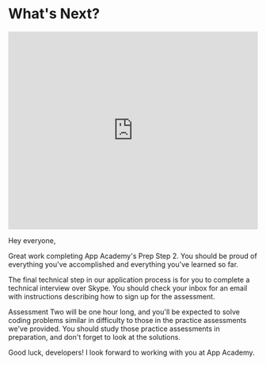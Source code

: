 # What's Next?

<iframe src="https://player.vimeo.com/video/196637311?rel=0&autoplay=1" width="100%" height="400px" frameborder="0" webkitallowfullscreen="" mozallowfullscreen="" allowfullscreen="" style="line-height: 1.6em;" rel="line-height: 1.6em;"></iframe>

Hey everyone,

Great work completing App Academy's Prep Step 2. You should be proud of
everything you've accomplished and everything you've learned so far.

The final technical step in our application process is for you to complete a
technical interview over Skype. You should check your inbox for an email with
instructions describing how to sign up for the assessment.

Assessment Two will be one hour long, and you'll be expected to solve coding
problems similar in difficulty to those in the practice assessments we've
provided. You should study those practice assessments in preparation, and don't
forget to look at the solutions.

Good luck, developers! I look forward to working with you at App Academy.
